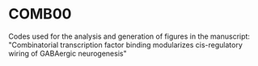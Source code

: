 # COMB00
Codes used for the analysis and generation of figures in the manuscript: "Combinatorial transcription factor binding modularizes cis-regulatory wiring of GABAergic neurogenesis"

